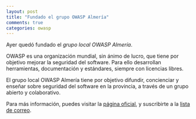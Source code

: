 ```yaml
---
layout: post
title: "Fundado el grupo OWASP Almería"
comments: true
categories: owasp
---
```


Ayer quedó fundado el *grupo local OWASP Almería*.

OWASP es una organización mundial, sin ánimo de lucro, que tiene por objetivo mejorar la seguridad del software. Para ello desarrollan herramientas, documentación y estándares, siempre con licencias libres.

El grupo local OWASP Almería tiene por objetivo difundir, concienciar y enseñar sobre seguridad del software en la provincia, a través de un grupo abierto y colaborativo.

Para más información, puedes visitar la [página oficial](https://www.owasp.org/index.php/Almeria), y suscribirte a la [lista de correo](https://lists.owasp.org/mailman/listinfo/owasp-almeria).
